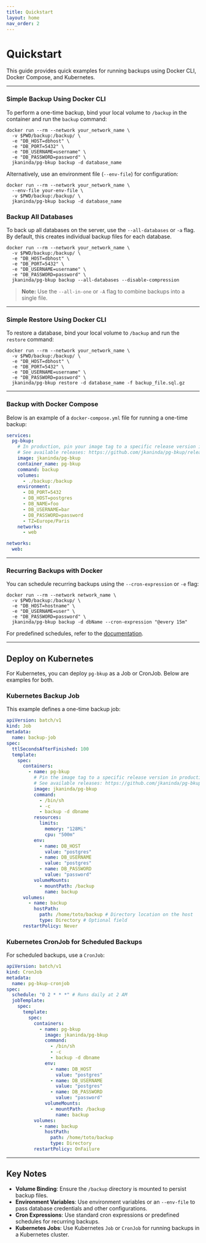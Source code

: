 ```yaml
---
title: Quickstart
layout: home
nav_order: 2
---
```


# Quickstart

This guide provides quick examples for running backups using Docker CLI, Docker Compose, and Kubernetes.

---

### Simple Backup Using Docker CLI

To perform a one-time backup, bind your local volume to `/backup` in the container and run the `backup` command:

```shell
docker run --rm --network your_network_name \
  -v $PWD/backup:/backup/ \
  -e "DB_HOST=dbhost" \
  -e "DB_PORT=5432" \
  -e "DB_USERNAME=username" \
  -e "DB_PASSWORD=password" \
  jkaninda/pg-bkup backup -d database_name
```

Alternatively, use an environment file (`--env-file`) for configuration:

```shell
docker run --rm --network your_network_name \
  --env-file your-env-file \
  -v $PWD/backup:/backup/ \
  jkaninda/pg-bkup backup -d database_name
```

### Backup All Databases

To back up all databases on the server, use the `--all-databases` or `-a` flag. By default, this creates individual backup files for each database.

```shell
docker run --rm --network your_network_name \
  -v $PWD/backup:/backup/ \
  -e "DB_HOST=dbhost" \
  -e "DB_PORT=5432" \
  -e "DB_USERNAME=username" \
  -e "DB_PASSWORD=password" \
  jkaninda/pg-bkup backup --all-databases --disable-compression
```

> **Note:** Use the `--all-in-one` or `-A` flag to combine backups into a single file.

---

### Simple Restore Using Docker CLI

To restore a database, bind your local volume to `/backup` and run the `restore` command:

```shell
docker run --rm --network your_network_name \
  -v $PWD/backup:/backup/ \
  -e "DB_HOST=dbhost" \
  -e "DB_PORT=5432" \
  -e "DB_USERNAME=username" \
  -e "DB_PASSWORD=password" \
  jkaninda/pg-bkup restore -d database_name -f backup_file.sql.gz
```

---

### Backup with Docker Compose

Below is an example of a `docker-compose.yml` file for running a one-time backup:

```yaml
services:
  pg-bkup:
    # In production, pin your image tag to a specific release version instead of `latest`.
    # See available releases: https://github.com/jkaninda/pg-bkup/releases
    image: jkaninda/pg-bkup
    container_name: pg-bkup
    command: backup
    volumes:
      - ./backup:/backup
    environment:
      - DB_PORT=5432
      - DB_HOST=postgres
      - DB_NAME=foo
      - DB_USERNAME=bar
      - DB_PASSWORD=password
      - TZ=Europe/Paris
    networks:
      - web

networks:
  web:
```

---

### Recurring Backups with Docker

You can schedule recurring backups using the `--cron-expression` or `-e` flag:

```shell
docker run --rm --network network_name \
  -v $PWD/backup:/backup/ \
  -e "DB_HOST=hostname" \
  -e "DB_USERNAME=user" \
  -e "DB_PASSWORD=password" \
  jkaninda/pg-bkup backup -d dbName --cron-expression "@every 15m"
```

For predefined schedules, refer to the [documentation](https://jkaninda.github.io/pg-bkup/reference/#predefined-schedules).

---

## Deploy on Kubernetes

For Kubernetes, you can deploy `pg-bkup` as a Job or CronJob. Below are examples for both.

### Kubernetes Backup Job

This example defines a one-time backup job:

```yaml
apiVersion: batch/v1
kind: Job
metadata:
  name: backup-job
spec:
  ttlSecondsAfterFinished: 100
  template:
    spec:
      containers:
        - name: pg-bkup
          # Pin the image tag to a specific release version in production.
          # See available releases: https://github.com/jkaninda/pg-bkup/releases
          image: jkaninda/pg-bkup
          command:
            - /bin/sh
            - -c
            - backup -d dbname
          resources:
            limits:
              memory: "128Mi"
              cpu: "500m"
          env:
            - name: DB_HOST
              value: "postgres"
            - name: DB_USERNAME
              value: "postgres"
            - name: DB_PASSWORD
              value: "password"
          volumeMounts:
            - mountPath: /backup
              name: backup
      volumes:
        - name: backup
          hostPath:
            path: /home/toto/backup # Directory location on the host
            type: Directory # Optional field
      restartPolicy: Never
```

### Kubernetes CronJob for Scheduled Backups

For scheduled backups, use a `CronJob`:

```yaml
apiVersion: batch/v1
kind: CronJob
metadata:
  name: pg-bkup-cronjob
spec:
  schedule: "0 2 * * *" # Runs daily at 2 AM
  jobTemplate:
    spec:
      template:
        spec:
          containers:
            - name: pg-bkup
              image: jkaninda/pg-bkup
              command:
                - /bin/sh
                - -c
                - backup -d dbname
              env:
                - name: DB_HOST
                  value: "postgres"
                - name: DB_USERNAME
                  value: "postgres"
                - name: DB_PASSWORD
                  value: "password"
              volumeMounts:
                - mountPath: /backup
                  name: backup
          volumes:
            - name: backup
              hostPath:
                path: /home/toto/backup
                type: Directory
          restartPolicy: OnFailure
```
---

## Key Notes

- **Volume Binding**: Ensure the `/backup` directory is mounted to persist backup files.
- **Environment Variables**: Use environment variables or an `--env-file` to pass database credentials and other configurations.
- **Cron Expressions**: Use standard cron expressions or predefined schedules for recurring backups.
- **Kubernetes Jobs**: Use Kubernetes `Job` or `CronJob` for running backups in a Kubernetes cluster.